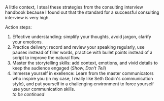 

A little context, I steal these strategies from the consulting interview handbook because I found out that the standard for a successful consulting interview is very high. 

Action steps:
1. Effective understanding: simplify your thoughts, avoid jargon, clarify your emotions. 
2. Practice delivery: record and review your speaking regularly, use pauses instead of filler words, practice with bullet points instead of a script to improve the natural flow. 
3. Master the storytelling skills: add context, emotions, and vivid details to keep the audience engaged (*Show, Don't Tell*)
4. Immerse yourself in exellence: Learn from the master communicators who inspire you (in my case, I really like Seth Godin's communication style), and put yourself in a challenging environment to force yourself use your communication skills.   
*to be continued*